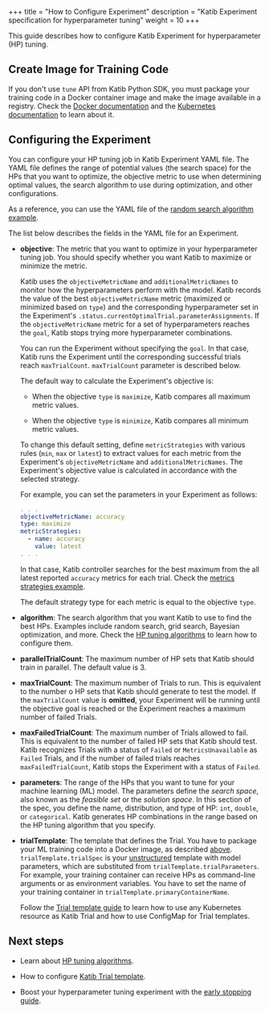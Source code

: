 +++
title = "How to Configure Experiment"
description = "Katib Experiment specification for hyperparameter tuning"
weight = 10
+++

This guide describes how to configure Katib Experiment for hyperparameter (HP) tuning.

## Create Image for Training Code

If you don't use `tune` API from Katib Python SDK, you must package your training code in a Docker
container image and make the image available in a registry. Check the
[Docker documentation](https://docs.docker.com/develop/develop-images/baseimages/) and the
[Kubernetes documentation](https://kubernetes.io/docs/concepts/containers/images/) to learn about it.

## Configuring the Experiment

You can configure your HP tuning job in Katib Experiment YAML file. The YAML file defines the range of
potential values (the search space) for the HPs that you want to optimize, the objective metric
to use when determining optimal values, the search algorithm to use during optimization,
and other configurations.

As a reference, you can use the YAML file of the
[random search algorithm example](https://github.com/kubeflow/katib/blob/fc858d15dd41ff69166a2020efa200199063f9ba/examples/v1beta1/hp-tuning/random.yaml).

The list below describes the fields in the YAML file for an Experiment.

- **objective**: The metric that you want to optimize in your hyperparameter tuning job. You should
  specify whether you want Katib to maximize or minimize the metric.

  Katib uses the `objectiveMetricName` and `additionalMetricNames` to monitor how the
  hyperparameters perform with the model. Katib records the value of the best `objectiveMetricName`
  metric (maximized or minimized based on `type`) and the corresponding hyperparameter set
  in the Experiment's `.status.currentOptimalTrial.parameterAssignments`. If the `objectiveMetricName`
  metric for a set of hyperparameters reaches the `goal`, Katib stops trying more hyperparameter combinations.

  You can run the Experiment without specifying the `goal`. In that case, Katib
  runs the Experiment until the corresponding successful trials reach `maxTrialCount`.
  `maxTrialCount` parameter is described below.

  The default way to calculate the Experiment's objective is:

  - When the objective `type` is `maximize`, Katib compares all maximum metric values.

  - When the objective `type` is `minimize`, Katib compares all minimum metric values.

  To change this default setting, define `metricStrategies` with various rules
  (`min`, `max` or `latest`) to extract values for each metric from the Experiment's
  `objectiveMetricName` and `additionalMetricNames`. The Experiment's objective value is calculated in
  accordance with the selected strategy.

  For example, you can set the parameters in your Experiment as follows:

  ```yaml
  . . .
  objectiveMetricName: accuracy
  type: maximize
  metricStrategies:
    - name: accuracy
      value: latest
  . . .
  ```

  In that case, Katib controller searches for the best maximum from the all latest reported
  `accuracy` metrics for each trial. Check the
  [metrics strategies example](https://github.com/kubeflow/katib/blob/fc858d15dd41ff69166a2020efa200199063f9ba/examples/v1beta1/metrics-collector/metrics-collection-strategy.yaml).

  The default strategy type for each metric is equal to the objective `type`.

- **algorithm**: The search algorithm that you want Katib to use to find the best HPs.
  Examples include random search, grid search, Bayesian optimization, and more.
  Check the [HP tuning algorithms](/docs/components/katib/user-guides/hp-tuning/configure-algorithm/)
  to learn how to configure them.

- **parallelTrialCount**: The maximum number of HP sets that Katib
  should train in parallel. The default value is 3.

- **maxTrialCount**: The maximum number of Trials to run. This is equivalent to the number o
  HP sets that Katib should generate to test the model. If the `maxTrialCount` value is
  **omitted**, your Experiment will be running until the objective goal is reached or the Experiment
  reaches a maximum number of failed Trials.

- **maxFailedTrialCount**: The maximum number of Trials allowed to fail. This is equivalent to the
  number of failed HP sets that Katib should test. Katib recognizes Trials with a status of
  `Failed` or `MetricsUnavailable` as `Failed` Trials, and if the number of failed trials reaches
  `maxFailedTrialCount`, Katib stops the Experiment with a status of `Failed`.

- **parameters**: The range of the HPs that you want to tune for your machine learning (ML) model.
  The parameters define the _search space_, also known as the _feasible set_ or the _solution space_.
  In this section of the spec, you define the name, distribution, and type of HP: `int`, `double`, or
  `categorical`. Katib generates HP combinations in the range based on the HP tuning algorithm that
  you specify.

- **trialTemplate**: The template that defines the Trial. You have to package your ML training code
  into a Docker image, as described
  [above](#create-image-for-training-code). `trialTemplate.trialSpec` is your
  [unstructured](https://godoc.org/k8s.io/apimachinery/pkg/apis/meta/v1/unstructured)
  template with model parameters, which are substituted from `trialTemplate.trialParameters`.
  For example, your training container can receive HPs as command-line arguments or as environment
  variables. You have to set the name of your training container in `trialTemplate.primaryContainerName`.

  Follow the [Trial template guide](/docs/components/katib/user-guides/trial-template/) to learn how
  to use any Kubernetes resource as Katib Trial and how to use ConfigMap for Trial templates.

## Next steps

- Learn about [HP tuning algorithms](/docs/components/katib/user-guides/hp-tuning/configure-algorithm).

- How to configure [Katib Trial template](/docs/components/katib/user-guides/trial-template).

- Boost your hyperparameter tuning experiment with
  the [early stopping guide](/docs/components/katib/user-guides/early-stopping/).
